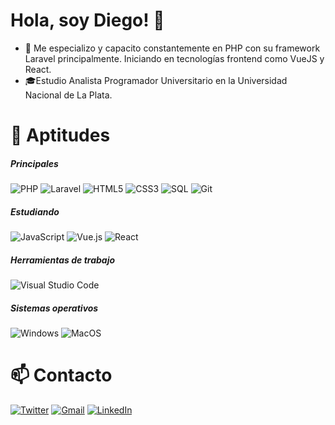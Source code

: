 # Hola, soy Diego! 👋

-   📝 Me especializo y capacito constantemente en PHP con su framework Laravel principalmente. Iniciando en tecnologías frontend como VueJS y React.
-   🎓Estudio Analista Programador Universitario en la Universidad Nacional de La Plata.

# 🌱 Aptitudes

##### Principales

![PHP](https://img.shields.io/badge/-PHP-444444?style=flat&logo=php)
![Laravel](https://img.shields.io/badge/-Laravel-444444?style=flat&logo=Laravel)
![HTML5](https://img.shields.io/badge/-HTML5-444444?style=flat&logo=html5)
![CSS3](https://img.shields.io/badge/-CSS3-444444?style=flat&logo=css3&logoColor=0078D6)
![SQL](https://img.shields.io/badge/-SQL-444444?style=flat&logo=mariadb)
![Git](https://img.shields.io/badge/-Git-444444?style=flat&logo=git&logoColor=F05032)

##### Estudiando

![JavaScript](https://img.shields.io/badge/-JavaScript-444444?style=flat&logo=javascript)
![Vue.js](https://img.shields.io/badge/-Vuejs-444444?style=flat&logo=vue.js)
![React](https://img.shields.io/badge/-React-444444?style=flat&logo=react)

##### Herramientas de trabajo

![Visual Studio Code](https://img.shields.io/badge/-VSCode-444444?style=flat&logo=visual-studio-code&logoColor=007ACC)

##### Sistemas operativos

![Windows](https://img.shields.io/badge/-Windows-444444?style=flat&logo=windows&logoColor=0078D6)
![MacOS](https://img.shields.io/badge/-MacOS-444444?style=flat&logo=apple&logoColor=white)

# 📫 Contacto

[![Twitter](https://img.shields.io/badge/twitter-%231FA1F1?style=for-the-badge&logo=twitter&logoColor=white)](https://twitter.com/diegoglz_dev)
[![Gmail](https://img.shields.io/badge/-GMAIL-D14836?style=for-the-badge&logo=gmail&logoColor=white)](mailto:gonzalezdiego1990@gmail.com)
[![LinkedIn](https://img.shields.io/badge/-LINKEDIN-0077B5?style=for-the-badge&logo=linkedin&logoColor=white)](https://www.linkedin.com/in/gonzalezdiegoandres/)

<!-- Recursos para template: https://github.com/kautukkundan/Awesome-Profile-README-templates -->
